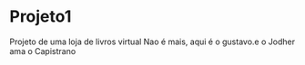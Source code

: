 # Projeto1
Projeto de uma loja de livros virtual
Nao é mais, aqui é o gustavo.e o Jodher ama o Capistrano
